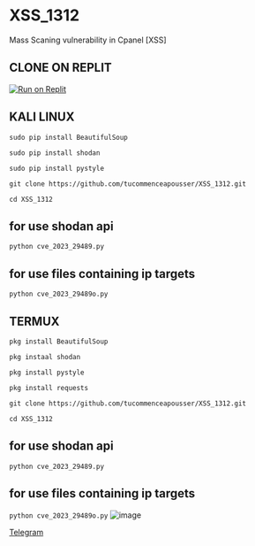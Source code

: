 # XSS_1312
Mass Scaning vulnerability in Cpanel [XSS] 

## CLONE ON REPLIT

[![Run on Replit](https://replit.com/badge/github/tucommenceapousser/XSS_1312)](https://replit.com/github/tucommenceapousser/XSS_1312)

## KALI LINUX
  
```sudo pip install BeautifulSoup```

```sudo pip install shodan```

```sudo pip install pystyle```

```git clone https://github.com/tucommenceapousser/XSS_1312.git```

```cd XSS_1312```


## for use shodan api
```python cve_2023_29489.py```

## for use files containing ip targets
```python cve_2023_29489o.py```
## TERMUX

```pkg install BeautifulSoup```

```pkg instaal shodan ```

```pkg install pystyle```

```pkg install requests```

```git clone https://github.com/tucommenceapousser/XSS_1312.git```

```cd XSS_1312```

## for use shodan api
```python cve_2023_29489.py```

## for use files containing ip targets
```python cve_2023_29489o.py```
![image](https://raw.githubusercontent.com/mr-sami-x/Rock-Scan/main/image%20(4).png)


[Telegram](https://t.me/trhacknon)
